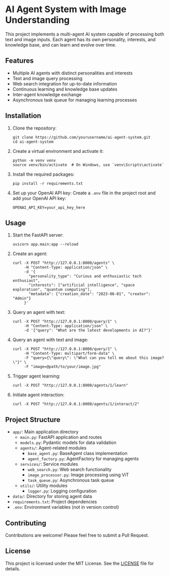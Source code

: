 # AI Agent System with Image Understanding

This project implements a multi-agent AI system capable of processing both text and image inputs. Each agent has its own personality, interests, and knowledge base, and can learn and evolve over time.

## Features

- Multiple AI agents with distinct personalities and interests
- Text and image query processing
- Web search integration for up-to-date information
- Continuous learning and knowledge base updates
- Inter-agent knowledge exchange
- Asynchronous task queue for managing learning processes

## Installation

1. Clone the repository:

   ```
   git clone https://github.com/yourusername/ai-agent-system.git
   cd ai-agent-system
   ```

2. Create a virtual environment and activate it:

   ```
   python -m venv venv
   source venv/bin/activate  # On Windows, use `venv\Scripts\activate`
   ```

3. Install the required packages:

   ```
   pip install -r requirements.txt
   ```

4. Set up your OpenAI API key:
   Create a `.env` file in the project root and add your OpenAI API key:
   ```
   OPENAI_API_KEY=your_api_key_here
   ```

## Usage

1. Start the FastAPI server:

   ```
   uvicorn app.main:app --reload
   ```

2. Create an agent:

   ```
   curl -X POST "http://127.0.0.1:8000/agents" \
        -H "Content-Type: application/json" \
        -d '{
          "personality_type": "Curious and enthusiastic tech enthusiast",
          "interests": ["artificial intelligence", "space exploration", "quantum computing"],
          "metadata": {"creation_date": "2023-06-01", "creator": "Admin"}
        }'
   ```

3. Query an agent with text:

   ```
   curl -X POST "http://127.0.0.1:8000/query/1" \
        -H "Content-Type: application/json" \
        -d '{"query": "What are the latest developments in AI?"}'
   ```

4. Query an agent with text and image:

   ```
   curl -X POST "http://127.0.0.1:8000/query/1" \
        -H "Content-Type: multipart/form-data" \
        -F "query={\"query\": \"What can you tell me about this image?\"}" \
        -F "image=@path/to/your/image.jpg"
   ```

5. Trigger agent learning:

   ```
   curl -X POST "http://127.0.0.1:8000/agents/1/learn"
   ```

6. Initiate agent interaction:
   ```
   curl -X POST "http://127.0.0.1:8000/agents/1/interact/2"
   ```

## Project Structure

- `app/`: Main application directory
  - `main.py`: FastAPI application and routes
  - `models.py`: Pydantic models for data validation
  - `agents/`: Agent-related modules
    - `base_agent.py`: BaseAgent class implementation
    - `agent_factory.py`: AgentFactory for managing agents
  - `services/`: Service modules
    - `web_search.py`: Web search functionality
    - `image_processor.py`: Image processing using ViT
    - `task_queue.py`: Asynchronous task queue
  - `utils/`: Utility modules
    - `logger.py`: Logging configuration
- `data/`: Directory for storing agent data
- `requirements.txt`: Project dependencies
- `.env`: Environment variables (not in version control)

## Contributing

Contributions are welcome! Please feel free to submit a Pull Request.

## License

This project is licensed under the MIT License. See the [LICENSE](LICENSE) file for details.
